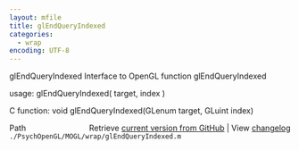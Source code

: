 ```yaml
---
layout: mfile
title: glEndQueryIndexed
categories:
  - wrap
encoding: UTF-8
---
```


glEndQueryIndexed  Interface to OpenGL function glEndQueryIndexed

usage:  glEndQueryIndexed( target, index )

C function:  void glEndQueryIndexed(GLenum target, GLuint index)


<div class="code_header" style="text-align:right;">
  <span style="float:left;">Path&nbsp;&nbsp;</span> <span class="counter">Retrieve <a href=
  "https://raw.github.com/Psychtoolbox-3/Psychtoolbox-3/beta/./PsychOpenGL/MOGL/wrap/glEndQueryIndexed.m">current version from GitHub</a> | View <a href=
  "https://github.com/Psychtoolbox-3/Psychtoolbox-3/commits/beta/./PsychOpenGL/MOGL/wrap/glEndQueryIndexed.m">changelog</a></span>
</div>
<div class="code">
  <code>./PsychOpenGL/MOGL/wrap/glEndQueryIndexed.m</code>
</div>
